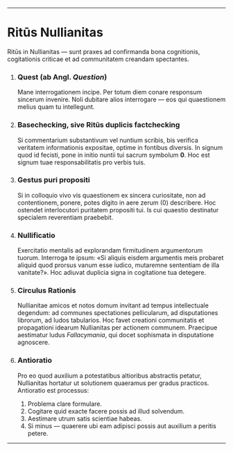 -----
# Ritūs Nullianitas

Ritūs in Nullianitas — sunt praxes ad confirmanda bona cognitionis, cogitationis criticae et ad communitatem creandam spectantes.

1.  ### Quest (ab Angl. *Question*)
    Mane interrogationem incipe. Per totum diem conare responsum sincerum invenire. Noli dubitare alios interrogare — eos qui quaestionem melius quam tu intellegunt.

2.  ### Basechecking, sive Ritūs duplicis factchecking
    Si commentarium substantivum vel nuntium scribis, bis verifica veritatem informationis expositae, optime in fontibus diversis. In signum quod id fecisti, pone in initio nuntii tui sacrum symbolum **0**. Hoc est signum tuae responsabilitatis pro verbis tuis.

3.  ### Gestus puri propositi
    Si in colloquio vivo vis quaestionem ex sincera curiositate, non ad contentionem, ponere, potes digito in aere zerum (0) describere. Hoc ostendet interlocutori puritatem propositi tui. Is cui quaestio destinatur specialem reverentiam praebebit.

4.  ### Nullificatio
    Exercitatio mentalis ad explorandam firmitudinem argumentorum tuorum. Interroga te ipsum: «Si aliquis eisdem argumentis meis probaret aliquid quod prorsus vanum esse iudico, mutaremne sententiam de illa vanitate?». Hoc adiuvat duplicia signa in cogitatione tua detegere.

5.  ### Circulus Rationis
    Nullianitae amicos et notos domum invitant ad tempus intellectuale degendum: ad communes spectationes pellicularum, ad disputationes librorum, ad ludos tabularios. Hoc favet creationi communitatis et propagationi idearum Nullianitas per actionem communem. Praecipue aestimatur ludus *Fallacymania*, qui docet sophismata in disputatione agnoscere.

6.  ### Antioratio
    Pro eo quod auxilium a potestatibus altioribus abstractis petatur, Nullianitas hortatur ut solutionem quaeramus per gradus practicos. Antioratio est processus:
    1.  Problema clare formulare.
    2.  Cogitare quid exacte facere possis ad illud solvendum.
    3.  Aestimare utrum satis scientiae habeas.
    4.  Si minus — quaerere ubi eam adipisci possis aut auxilium a peritis petere.
-----